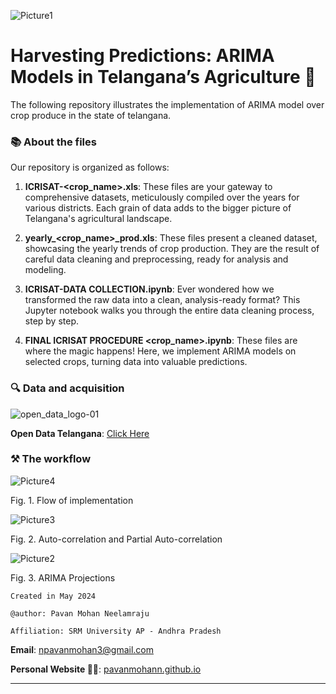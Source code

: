 ![Picture1](https://github.com/PavanMohanN/agri_ts_state/assets/65588614/11658d5e-20d5-43d5-b603-8a18e9945911)

# Harvesting Predictions: ARIMA Models in Telangana’s Agriculture 🌾
The following repository illustrates the implementation of ARIMA model over crop produce in the state of telangana.

### 📚 About the files
Our repository is organized as follows:

1. **ICRISAT-<crop_name>.xls**: These files are your gateway to comprehensive datasets, meticulously compiled over the years for various districts. Each grain of data adds to the bigger picture of Telangana's agricultural landscape.

2. **yearly_<crop_name>_prod.xls**: These files present a cleaned dataset, showcasing the yearly trends of crop production. They are the result of careful data cleaning and preprocessing, ready for analysis and modeling.

3. **ICRISAT-DATA COLLECTION.ipynb**: Ever wondered how we transformed the raw data into a clean, analysis-ready format? This Jupyter notebook walks you through the entire data cleaning process, step by step.

4. **FINAL ICRISAT PROCEDURE <crop_name>.ipynb**: These files are where the magic happens! Here, we implement ARIMA models on selected crops, turning data into valuable predictions.


### 🔍 Data and acquisition

![open_data_logo-01](https://github.com/PavanMohanN/agri_ts_state/assets/65588614/7065a3f3-957a-4810-a5ec-7591829cb776)


**Open Data Telangana**: [Click Here](https://data.telangana.gov.in/)


### ⚒️ The workflow


![Picture4](https://github.com/PavanMohanN/agri_ts_state/assets/65588614/62a81dcc-be06-47dc-ae8c-ce8eaa441b26)


Fig. 1. Flow of implementation


![Picture3](https://github.com/PavanMohanN/agri_ts_state/assets/65588614/1b002035-c124-448c-93ad-ff3683d86318)


Fig. 2. Auto-correlation and Partial Auto-correlation


![Picture2](https://github.com/PavanMohanN/agri_ts_state/assets/65588614/7de4fc4a-4d2e-44ff-bc2b-37494b568c44)


Fig. 3. ARIMA Projections


`Created in May 2024`

`@author: Pavan Mohan Neelamraju`

`Affiliation: SRM University AP - Andhra Pradesh`

**Email**: npavanmohan3@gmail.com

**Personal Website 🔴🔵**: [pavanmohann.github.io](https://pavanmohann.github.io/)


---
